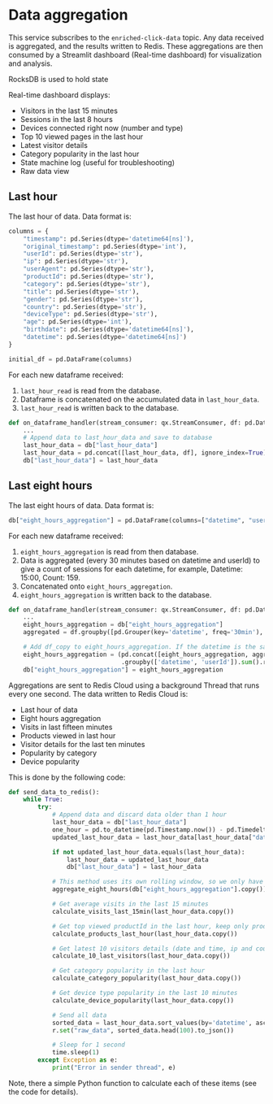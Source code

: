 # Data aggregation

This service subscribes to the `enriched-click-data` topic. Any data received is aggregated, and the results written to Redis. These aggregations are then consumed by a Streamlit dashboard (Real-time dashboard) for visualization and analysis.

RocksDB is used to hold state

Real-time dashboard displays:

* Visitors in the last 15 minutes
* Sessions in the last 8 hours
* Devices connected right now (number and type)
* Top 10 viewed pages in the last hour
* Latest visitor details
* Category popularity in the last hour
* State machine log (useful for troubleshooting)
* Raw data view

## Last hour

The last hour of data. Data format is:

``` python
columns = {
    "timestamp": pd.Series(dtype='datetime64[ns]'),
    "original_timestamp": pd.Series(dtype='int'),
    "userId": pd.Series(dtype='str'),
    "ip": pd.Series(dtype='str'),
    "userAgent": pd.Series(dtype='str'),
    "productId": pd.Series(dtype='str'),
    "category": pd.Series(dtype='str'),
    "title": pd.Series(dtype='str'),
    "gender": pd.Series(dtype='str'),
    "country": pd.Series(dtype='str'),
    "deviceType": pd.Series(dtype='str'),
    "age": pd.Series(dtype='int'),
    "birthdate": pd.Series(dtype='datetime64[ns]'),
    "datetime": pd.Series(dtype='datetime64[ns]')
}

initial_df = pd.DataFrame(columns)
```

For each new dataframe received:

1. `last_hour_read` is read from the database.
2. Dataframe is concatenated on the accumulated data in `last_hour_data`. 
3. `last_hour_read` is written back to the database.

``` python
def on_dataframe_handler(stream_consumer: qx.StreamConsumer, df: pd.DataFrame):
    ...
    # Append data to last_hour_data and save to database
    last_hour_data = db["last_hour_data"]
    last_hour_data = pd.concat([last_hour_data, df], ignore_index=True)
    db["last_hour_data"] = last_hour_data
```

## Last eight hours

The last eight hours of data. Data format is:

``` python
db["eight_hours_aggregation"] = pd.DataFrame(columns=["datetime", "userId", "count"])
```

For each new dataframe received:

1. `eight_hours_aggregation` is read from then database.
2. Data is aggregated (every 30 minutes based on datetime and userId) to give a count of sessions for each datetime, for example, Datetime: 15:00, Count: 159.
3. Concatenated onto `eight_hours_aggregation`.
4. `eight_hours_aggregation` is written back to the database.

``` python
def on_dataframe_handler(stream_consumer: qx.StreamConsumer, df: pd.DataFrame):
    ...
    eight_hours_aggregation = db["eight_hours_aggregation"]
    aggregated = df.groupby([pd.Grouper(key='datetime', freq='30min'), 'userId']).size().reset_index(name='count')

    # Add df_copy to eight_hours_aggregation. If the datetime is the same, add both counts
    eight_hours_aggregation = (pd.concat([eight_hours_aggregation, aggregated])
                               .groupby(['datetime', 'userId']).sum().reset_index())
    db["eight_hours_aggregation"] = eight_hours_aggregation
```

Aggregations are sent to Redis Cloud using a background Thread that runs every one second. The data written to Redis Cloud is:

* Last hour of data
* Eight hours aggregation
* Visits in last fifteen minutes
* Products viewed in last hour
* Visitor details for the last ten minutes
* Popularity by category
* Device popularity

This is done by the following code:

``` python
def send_data_to_redis():
    while True:
        try:
            # Append data and discard data older than 1 hour
            last_hour_data = db["last_hour_data"]
            one_hour = pd.to_datetime(pd.Timestamp.now()) - pd.Timedelta(hours=1)
            updated_last_hour_data = last_hour_data[last_hour_data["datetime"] > one_hour]

            if not updated_last_hour_data.equals(last_hour_data):
                last_hour_data = updated_last_hour_data
                db["last_hour_data"] = last_hour_data

            # This method uses its own rolling window, so we only have to pass the buffer
            aggregate_eight_hours(db["eight_hours_aggregation"].copy())

            # Get average visits in the last 15 minutes
            calculate_visits_last_15min(last_hour_data.copy())

            # Get top viewed productId in the last hour, keep only productId, category and count
            calculate_products_last_hour(last_hour_data.copy())

            # Get latest 10 visitors details (date and time, ip and country)
            calculate_10_last_visitors(last_hour_data.copy())

            # Get category popularity in the last hour
            calculate_category_popularity(last_hour_data.copy())

            # Get device type popularity in the last 10 minutes
            calculate_device_popularity(last_hour_data.copy())

            # Send all data
            sorted_data = last_hour_data.sort_values(by='datetime', ascending=False)
            r.set("raw_data", sorted_data.head(100).to_json())

            # Sleep for 1 second
            time.sleep(1)
        except Exception as e:
            print("Error in sender thread", e)
```

Note, there a simple Python function to calculate each of these items (see the code for details).
